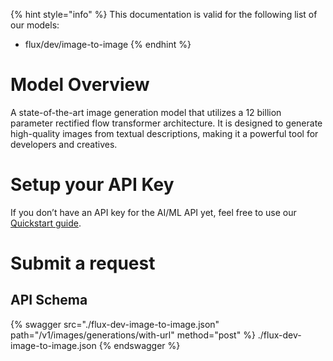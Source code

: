 [#references:start]: <> ({ "template": "openapi" })
{% hint style="info" %}
This documentation is valid for the following list of our models:
* flux/dev/image-to-image
{% endhint %}

# Model Overview
A state-of-the-art image generation model that utilizes a 12 billion parameter rectified flow transformer architecture. It is designed to generate high-quality images from textual descriptions, making it a powerful tool for developers and creatives.

# Setup your API Key
If you don’t have an API key for the AI/ML API yet, feel free to use our [Quickstart guide](https://docs.aimlapi.com/quickstart/setting-up).

# Submit a request
## API Schema
{% swagger src="./flux-dev-image-to-image.json" path="/v1/images/generations/with-url" method="post" %}
./flux-dev-image-to-image.json
{% endswagger %}


[#references:end]: <> ({})